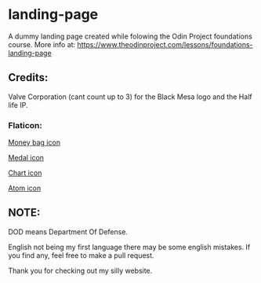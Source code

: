 # landing-page

A dummy landing page created while folowing the Odin Project foundations course.
More info at: https://www.theodinproject.com/lessons/foundations-landing-page

## Credits:

Valve Corporation (cant count up to 3) for the Black Mesa logo and the Half life IP.

### Flaticon:

[Money bag icon](https://www.flaticon.com/free-icon/money-bag_2953363?term=money&page=1&position=1&origin=search&related_id=2953363#)

[Medal icon](https://www.flaticon.com/free-icon/medal_4692414?term=best&page=1&position=3&origin=search&related_id=4692414)

[Chart icon](https://www.flaticon.com/free-icon/bar-chart_478544?term=chart&page=1&position=1&origin=search&related_id=478544)

[Atom icon](https://www.flaticon.com/free-icon/science_707557?term=science&page=1&position=54&origin=search&related_id=707557)

## NOTE:

DOD means Department Of Defense.

English not being my first language there may be some english mistakes. If you find any, feel free to make a pull request.

Thank you for checking out my silly website.
